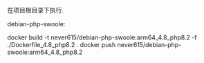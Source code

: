 在项目根目录下执行.

debian-php-swoole:

docker build -t never615/debian-php-swoole:arm64_4.8_php8.2 -f ./Dockerfile_4.8_php8.2 .
docker push never615/debian-php-swoole:arm64_4.8_php8.2



